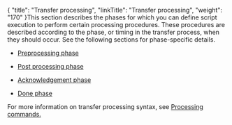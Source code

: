 {
    "title": "Transfer processing",
    "linkTitle": "Transfer processing",
    "weight": "170"
}This section describes the phases for which you can define script execution to perform certain processing procedures. These procedures are described according to the phase, or timing in the transfer process, when they should occur. See the following sections for phase-specific details.

-   [Preprocessing phase](../phase_and_phasestep/preprocessing)
-   [Post processing phase](../phase_and_phasestep/post_process_phase)
-   [Acknowledgement phase](../phase_and_phasestep/ack_phase)
-   [Done phase](../phase_and_phasestep/done_phase)

For more information on transfer processing syntax, see [Processing commands.](proc_commands)
